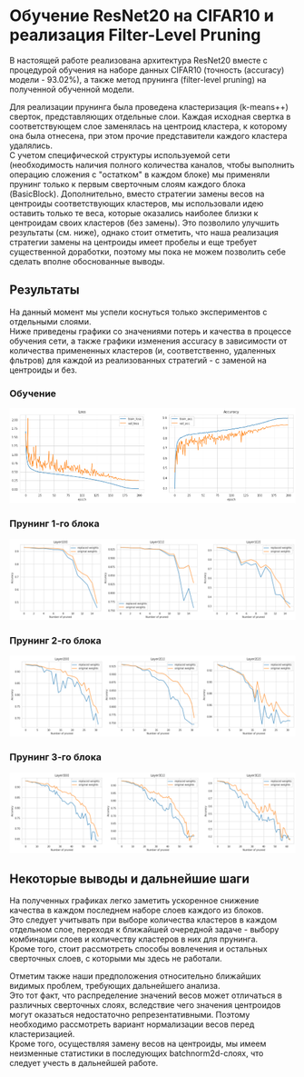 # Обучение ResNet20 на CIFAR10 и реализация Filter-Level Pruning
В настоящей работе реализована архитектура ResNet20 вместе с процедурой обучения на наборе данных CIFAR10 (точность (accuracy) модели - 93.02%), 
а также метод прунинга (filter-level pruning) на полученной обученной модели.

Для реализации прунинга была проведена кластеризация (k-means++) сверток, представляющих отдельные слои. 
Каждая исходная свертка в соответствующем слое заменялась на центроид кластера, к которому она была отнесена, 
при этом прочие представители каждого кластера удалялись.  
С учетом специфической структуры используемой сети (необходимость наличия полного количества каналов, 
чтобы выполнить операцию сложения с "остатком" в каждом блоке) мы применяли прунинг только к первым сверточным слоям каждого блока (BasicBlock). 
Дополнительно, вместо стратегии замены весов на центроиды соответствующих кластеров, мы использовали идею оставить только те веса, 
которые оказались наиболее близки к центроидам своих кластеров (без замены). 
Это позволило улучшить результаты (см. ниже), однако стоит отметить, что наша реализация стратегии замены на центроиды имеет пробелы 
и еще требует существенной доработки, поэтому мы пока не можем позволить себе сделать вполне обоснованные выводы.

## Результаты
На данный момент мы успели коснуться только экспериментов с отдельными слоями.  
Ниже приведены графики со значениями потерь и качества в процессе обучения сети, 
а также графики изменения accuracy в зависимости от количества примененных кластеров (и, соответственно, удаленных фльтров) 
для каждой из реализованных стратегий - с заменой на центроиды и без.  
### Обучение
![resnet20_learning](https://github.com/AlexeyEvzrezov/resnet20-pruning/blob/master/img/resnet20_learning.png)
### Прунинг 1-го блока
![1st_block_pruning](https://github.com/AlexeyEvzrezov/resnet20-pruning/blob/master/img/1st_block_pruning.png)
### Прунинг 2-го блока
![1st_block_pruning](https://github.com/AlexeyEvzrezov/resnet20-pruning/blob/master/img/2nd_block_pruning.png)
### Прунинг 3-го блока
![1st_block_pruning](https://github.com/AlexeyEvzrezov/resnet20-pruning/blob/master/img/3rd_block_pruning.png)

## Некоторые выводы и дальнейшие шаги
На полученных графиках легко заметить ускоренное снижение качества в каждом последнем наборе слоев каждого из блоков.  
Это следует учитывать при выборе количества кластеров в каждом отдельном слое, 
переходя к ближайшей очередной задаче - выбору комбинации слоев и количеству кластеров в них для прунинга.  
Кроме того, стоит рассмотреть способы вовлечения и остальных сверточных слоев, с которыми мы здесь не работали.  

Отметим также наши предположения относительно ближайших видимых проблем, требующих дальнейшего анализа.  
Это тот факт, что распределение значений весов может отличаться в различных сверточных слоях, 
вследствие чего значения центроидов могут оказаться недостаточно репрезентативными. 
Поэтому необходимо рассмотреть вариант нормализации весов перед кластеризацией.  
Кроме того, осуществляя замену весов на центроиды, мы имеем неизменные статистики в последующих batchnorm2d-слоях,
что следует учесть в дальнейшей работе.
